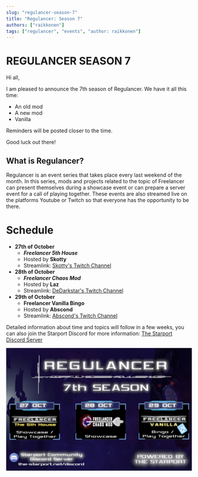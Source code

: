 ```yaml
---
slug: "regulancer-season-7"
title: "Regulancer: Season 7"
authors: ["raikkonen"]
tags: ["regulancer", "events", "author: raikkonen"]
---
```


# REGULANCER SEASON 7

Hi all,

I am pleased to announce the 7th season of Regulancer. We have it all this time:

- An old mod
- A new mod
- Vanilla

Reminders will be posted closer to the time. 

Good luck out there!

## What is Regulancer?
  
Regulancer is an event series that takes place every last weekend of the month. In this series, mods and projects related to the topic of Freelancer can present themselves during a showcase event or can prepare a server event for a call of playing together. These events are also streamed live on the platforms Youtube or Twitch so that everyone has the opportunity to be there.

# Schedule

 - **27th of October**
	 - ***Freelancer 5th House***
	 - Hosted by **Skotty**
	 - Streamlink: [Skotty's Twitch Channel](https://www.twitch.tv/skotty__)
 - **28th of October**
	 - ***Freelancer Chaos Mod***
	 - Hosted by **Laz**
	 - Streamlink: [DeDarkstar's Twitch Channel](https://www.twitch.tv/dedarkstar)
 - **29th of October**
	 - **Freelancer Vanilla Bingo** 
	 - Hosted by **Abscond**
	 - Streamlink: [Abscond's Twitch Channel](https://www.twitch.tv/abscondpt)

Detailed information about time and topics will follow in a few weeks, you can also join the Starport Discord for more information:  [The Starport Discord Server](https://discord.com/invite/c6wtsBk)

![The regulancer flyer, showing dates for each event that is taking place as part of the series.](./regulancer_s7_flyer.png)
